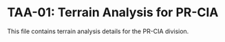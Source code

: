 # TAA-01: Terrain Analysis for PR-CIA

This file contains terrain analysis details for the PR-CIA division.
